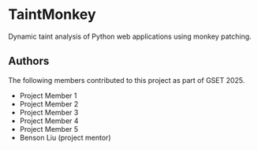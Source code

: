 # TaintMonkey
Dynamic taint analysis of Python web applications using monkey patching.

## Authors
The following members contributed to this project as part of GSET 2025.
- Project Member 1
- Project Member 2
- Project Member 3
- Project Member 4
- Project Member 5
- Benson Liu (project mentor)

